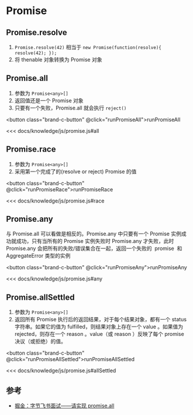 # Promise

<script setup>
import { runPromiseAll, runPromiseRace, runPromiseAny,runPromiseAllSettled } from './promise.js';
</script>

## Promise.resolve

1. `Promise.resolve(42)` 相当于 `new Promise(function(resolve){ resolve(42); });`
2. 将 thenable 对象转换为 Promise 对象

## Promise.all

1. 参数为 `Promise<any>[]`
2. 返回值还是一个 Promise 对象
3. 只要有一个失败，Promise.all 就会执行 `reject()`

<button class="brand-c-button" @click="runPromiseAll">runPromiseAll</button>

<<< docs/knowledge/js/promise.js#all

## Promise.race

1. 参数为 `Promise<any>[]`
2. 采用第一个完成了的(resolve or reject) Promise 的值

<button class="brand-c-button" @click="runPromiseRace">runPromiseRace</button>

<<< docs/knowledge/js/promise.js#race

## Promise.any

与 Promise.all 可以看做是相反的。Promise.any 中只要有一个 Promise 实例成功就成功，只有当所有的 Promise 实例失败时 Promise.any 才失败，此时 Promise.any 会把所有的失败/错误集合在一起，返回一个失败的  promise  和 AggregateError 类型的实例

<button class="brand-c-button" @click="runPromiseAny">runPromiseAny</button>

<<< docs/knowledge/js/promise.js#any

## Promise.allSettled

1. 参数为 `Promise<any>[]`
2. 返回所有 Promise 执行后的返回结果，对于每个结果对象，都有一个 status 字符串。如果它的值为 fulfilled，则结果对象上存在一个 value 。如果值为 rejected，则存在一个 reason 。value（或 reason ）反映了每个 promise 决议（或拒绝）的值。

<button class="brand-c-button" @click="runPromiseAllSettled">runPromiseAllSettled</button>

<<< docs/knowledge/js/promise.js#allSettled

## 参考

- [掘金：字节飞书面试——请实现 promise.all](https://juejin.cn/post/7069805387490263047)
